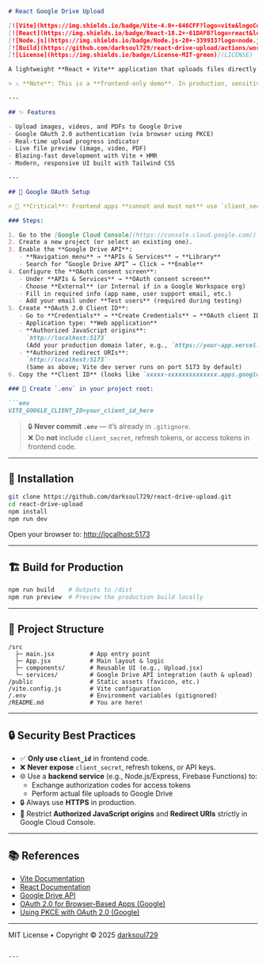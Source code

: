 

```markdown
# React Google Drive Upload

[![Vite](https://img.shields.io/badge/Vite-4.0+-646CFF?logo=vite&logoColor=white)](https://vitejs.dev/)
[![React](https://img.shields.io/badge/React-18.2+-61DAFB?logo=react&logoColor=black)](https://reactjs.org/)
[![Node.js](https://img.shields.io/badge/Node.js-20+-339933?logo=node.js&logoColor=white)](https://nodejs.org/)
[![Build](https://github.com/darksoul729/react-drive-upload/actions/workflows/ci.yml/badge.svg)](https://github.com/darksoul729/react-drive-upload/actions)
[![License](https://img.shields.io/badge/License-MIT-green)](LICENSE)

A lightweight **React + Vite** application that uploads files directly to **Google Drive** using the **Google Drive API** and **OAuth 2.0**.

> ⚠️ **Note**: This is a **frontend-only demo**. In production, sensitive operations (like token refresh or file upload to Drive) **must be handled by a secure backend** to prevent credential exposure.

---

## ✨ Features

- Upload images, videos, and PDFs to Google Drive
- Google OAuth 2.0 authentication (via browser using PKCE)
- Real-time upload progress indicator
- Live file preview (image, video, PDF)
- Blazing-fast development with Vite + HMR
- Modern, responsive UI built with Tailwind CSS

---

## 🔐 Google OAuth Setup

> 🛑 **Critical**: Frontend apps **cannot and must not** use `client_secret`. This project uses **OAuth 2.0 with PKCE** (Proof Key for Code Exchange), which is secure for browser-based apps.

### Steps:

1. Go to the [Google Cloud Console](https://console.cloud.google.com/).
2. Create a new project (or select an existing one).
3. Enable the **Google Drive API**:
   - **Navigation menu** → **APIs & Services** → **Library**
   - Search for “Google Drive API” → Click → **Enable**
4. Configure the **OAuth consent screen**:
   - Under **APIs & Services** → **OAuth consent screen**
   - Choose **External** (or Internal if in a Google Workspace org)
   - Fill in required info (app name, user support email, etc.)
   - Add your email under **Test users** (required during testing)
5. Create **OAuth 2.0 Client ID**:
   - Go to **Credentials** → **Create Credentials** → **OAuth client ID**
   - Application type: **Web application**
   - **Authorized JavaScript origins**:  
     `http://localhost:5173`  
     (Add your production domain later, e.g., `https://your-app.vercel.app`)
   - **Authorized redirect URIs**:  
     `http://localhost:5173`  
     (Same as above; Vite dev server runs on port 5173 by default)
6. Copy the **Client ID** (looks like `xxxxx-xxxxxxxxxxxxxx.apps.googleusercontent.com`).

### 📄 Create `.env` in your project root:

```env
VITE_GOOGLE_CLIENT_ID=your_client_id_here
```

> 🔒 **Never commit `.env`** — it’s already in `.gitignore`.  
> ❌ Do **not** include `client_secret`, refresh tokens, or access tokens in frontend code.

---

## 🚀 Installation

```bash
git clone https://github.com/darksoul729/react-drive-upload.git
cd react-drive-upload
npm install
npm run dev
```

Open your browser to: [http://localhost:5173](http://localhost:5173)

---

## 🏗 Build for Production

```bash
npm run build    # Outputs to /dist
npm run preview  # Preview the production build locally
```

---

## 📂 Project Structure

```
/src
  ├─ main.jsx          # App entry point
  ├─ App.jsx           # Main layout & logic
  ├─ components/       # Reusable UI (e.g., Upload.jsx)
  └─ services/         # Google Drive API integration (auth & upload)
/public                # Static assets (favicon, etc.)
/vite.config.js        # Vite configuration
/.env                  # Environment variables (gitignored)
/README.md             # You are here!
```

---

## 🔒 Security Best Practices

- ✅ **Only use `client_id`** in frontend code.
- ❌ **Never expose** `client_secret`, refresh tokens, or API keys.
- 🌐 Use a **backend service** (e.g., Node.js/Express, Firebase Functions) to:
  - Exchange authorization codes for access tokens
  - Perform actual file uploads to Google Drive
- 🔒 Always use **HTTPS** in production.
- 🚫 Restrict **Authorized JavaScript origins** and **Redirect URIs** strictly in Google Cloud Console.

---

## 📚 References

- [Vite Documentation](https://vitejs.dev/)
- [React Documentation](https://reactjs.org/)
- [Google Drive API](https://developers.google.com/drive/api)
- [OAuth 2.0 for Browser-Based Apps (Google)](https://developers.google.com/identity/protocols/oauth2/javascript-implicit-flow)
- [Using PKCE with OAuth 2.0 (Google)](https://developers.google.com/identity/protocols/oauth2/native-app)

---

MIT License • Copyright © 2025 [darksoul729](https://github.com/darksoul729)
```

---